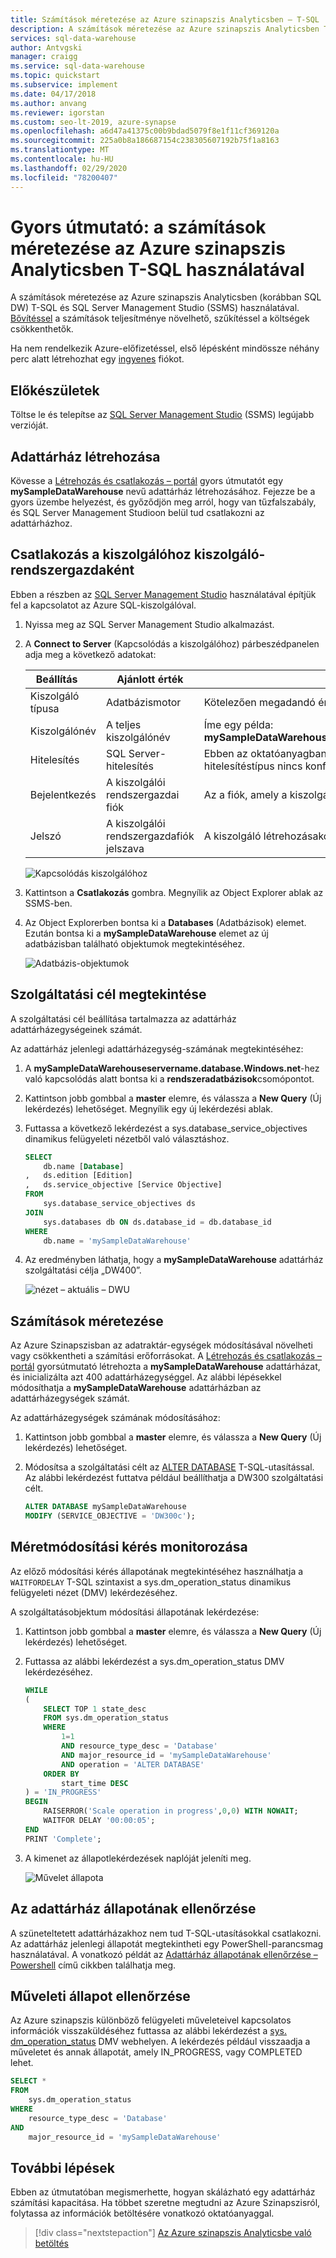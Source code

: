 ```yaml
---
title: Számítások méretezése az Azure szinapszis Analyticsben – T-SQL
description: A számítások méretezése az Azure szinapszis Analyticsben T-SQL és SQL Server Management Studio (SSMS) használatával. Felskálázással a számítások teljesítménye növelhető, leskálázással a költségek csökkenthetők.
services: sql-data-warehouse
author: Antvgski
manager: craigg
ms.service: sql-data-warehouse
ms.topic: quickstart
ms.subservice: implement
ms.date: 04/17/2018
ms.author: anvang
ms.reviewer: igorstan
ms.custom: seo-lt-2019, azure-synapse
ms.openlocfilehash: a6d47a41375c00b9bdad5079f8e1f11cf369120a
ms.sourcegitcommit: 225a0b8a186687154c238305607192b75f1a8163
ms.translationtype: MT
ms.contentlocale: hu-HU
ms.lasthandoff: 02/29/2020
ms.locfileid: "78200407"
---
```

# <a name="quickstart-scale-compute-in-azure-synapse-analytics-using-t-sql"></a>Gyors útmutató: a számítások méretezése az Azure szinapszis Analyticsben T-SQL használatával

A számítások méretezése az Azure szinapszis Analyticsben (korábban SQL DW) T-SQL és SQL Server Management Studio (SSMS) használatával. [Bővítéssel](sql-data-warehouse-manage-compute-overview.md) a számítások teljesítménye növelhető, szűkítéssel a költségek csökkenthetők. 

Ha nem rendelkezik Azure-előfizetéssel, első lépésként mindössze néhány perc alatt létrehozhat egy [ingyenes](https://azure.microsoft.com/free/) fiókot.

## <a name="before-you-begin"></a>Előkészületek

Töltse le és telepítse az [SQL Server Management Studio](/sql/ssms/download-sql-server-management-studio-ssms) (SSMS) legújabb verzióját.
 
## <a name="create-a-data-warehouse"></a>Adattárház létrehozása

Kövesse a [Létrehozás és csatlakozás – portál](create-data-warehouse-portal.md) gyors útmutatót egy **mySampleDataWarehouse** nevű adattárház létrehozásához. Fejezze be a gyors üzembe helyezést, és győződjön meg arról, hogy van tűzfalszabály, és SQL Server Management Studioon belül tud csatlakozni az adattárházhoz.

## <a name="connect-to-the-server-as-server-admin"></a>Csatlakozás a kiszolgálóhoz kiszolgáló-rendszergazdaként

Ebben a részben az [SQL Server Management Studio](/sql/ssms/download-sql-server-management-studio-ssms) használatával építjük fel a kapcsolatot az Azure SQL-kiszolgálóval.

1. Nyissa meg az SQL Server Management Studio alkalmazást.

2. A **Connect to Server** (Kapcsolódás a kiszolgálóhoz) párbeszédpanelen adja meg a következő adatokat:

   | Beállítás       | Ajánlott érték | Leírás | 
   | ------------ | ------------------ | ------------------------------------------------- | 
   | Kiszolgáló típusa | Adatbázismotor | Kötelezően megadandó érték |
   | Kiszolgálónév | A teljes kiszolgálónév | Íme egy példa: **mySampleDataWarehouseservername.database.Windows.net**. |
   | Hitelesítés | SQL Server-hitelesítés | Ebben az oktatóanyagban az SQL-hitelesítésen kívül más hitelesítéstípus nincs konfigurálva. |
   | Bejelentkezés | A kiszolgálói rendszergazdai fiók | Az a fiók, amely a kiszolgáló létrehozásakor lett megadva. |
   | Jelszó | A kiszolgálói rendszergazdafiók jelszava | A kiszolgáló létrehozásakor megadott jelszó. |

    ![Kapcsolódás kiszolgálóhoz](media/quickstart-scale-compute-tsql/connect-to-server.png)

3. Kattintson a **Csatlakozás** gombra. Megnyílik az Object Explorer ablak az SSMS-ben.

4. Az Object Explorerben bontsa ki a **Databases** (Adatbázisok) elemet. Ezután bontsa ki a **mySampleDataWarehouse** elemet az új adatbázisban található objektumok megtekintéséhez.

    ![Adatbázis-objektumok](media/quickstart-scale-compute-tsql/connected.png)

## <a name="view-service-objective"></a>Szolgáltatási cél megtekintése
A szolgáltatási cél beállítása tartalmazza az adattárház adattárházegységeinek számát. 

Az adattárház jelenlegi adattárházegység-számának megtekintéséhez:

1. A **mySampleDataWarehouseservername.database.Windows.net**-hez való kapcsolódás alatt bontsa ki a **rendszeradatbázisok**csomópontot.
2. Kattintson jobb gombbal a **master** elemre, és válassza a **New Query** (Új lekérdezés) lehetőséget. Megnyílik egy új lekérdezési ablak.
3. Futtassa a következő lekérdezést a sys.database_service_objectives dinamikus felügyeleti nézetből való választáshoz. 

    ```sql
    SELECT
        db.name [Database]
    ,   ds.edition [Edition]
    ,   ds.service_objective [Service Objective]
    FROM
        sys.database_service_objectives ds
    JOIN
        sys.databases db ON ds.database_id = db.database_id
    WHERE 
        db.name = 'mySampleDataWarehouse'
    ```

4. Az eredményben láthatja, hogy a **mySampleDataWarehouse** adattárház szolgáltatási célja „DW400”. 

    ![nézet – aktuális – DWU](media/quickstart-scale-compute-tsql/view-current-dwu.png)

## <a name="scale-compute"></a>Számítások méretezése
Az Azure Szinapszisban az adatraktár-egységek módosításával növelheti vagy csökkentheti a számítási erőforrásokat. A [Létrehozás és csatlakozás – portál](create-data-warehouse-portal.md) gyorsútmutató létrehozta a **mySampleDataWarehouse** adattárházat, és inicializálta azt 400 adattárházegységgel. Az alábbi lépésekkel módosíthatja a **mySampleDataWarehouse** adattárházban az adattárházegységek számát.

Az adattárházegységek számának módosításához:

1. Kattintson jobb gombbal a **master** elemre, és válassza a **New Query** (Új lekérdezés) lehetőséget.
2. Módosítsa a szolgáltatási célt az [ALTER DATABASE](/sql/t-sql/statements/alter-database-azure-sql-database) T-SQL-utasítással. Az alábbi lekérdezést futtatva például beállíthatja a DW300 szolgáltatási célt. 

    ```Sql
    ALTER DATABASE mySampleDataWarehouse
    MODIFY (SERVICE_OBJECTIVE = 'DW300c');
    ```

## <a name="monitor-scale-change-request"></a>Méretmódosítási kérés monitorozása
Az előző módosítási kérés állapotának megtekintéséhez használhatja a `WAITFORDELAY` T-SQL szintaxist a sys.dm_operation_status dinamikus felügyeleti nézet (DMV) lekérdezéséhez.

A szolgáltatásobjektum módosítási állapotának lekérdezése:

1. Kattintson jobb gombbal a **master** elemre, és válassza a **New Query** (Új lekérdezés) lehetőséget.
2. Futtassa az alábbi lekérdezést a sys.dm_operation_status DMV lekérdezéséhez.

    ```sql
    WHILE 
    (
        SELECT TOP 1 state_desc
        FROM sys.dm_operation_status
        WHERE 
            1=1
            AND resource_type_desc = 'Database'
            AND major_resource_id = 'mySampleDataWarehouse'
            AND operation = 'ALTER DATABASE'
        ORDER BY
            start_time DESC
    ) = 'IN_PROGRESS'
    BEGIN
        RAISERROR('Scale operation in progress',0,0) WITH NOWAIT;
        WAITFOR DELAY '00:00:05';
    END
    PRINT 'Complete';
    ```
3. A kimenet az állapotlekérdezések naplóját jeleníti meg.

    ![Művelet állapota](media/quickstart-scale-compute-tsql/polling-output.png)

## <a name="check-data-warehouse-state"></a>Az adattárház állapotának ellenőrzése

A szüneteltetett adattárházakhoz nem tud T-SQL-utasításokkal csatlakozni. Az adattárház jelenlegi állapotát megtekintheti egy PowerShell-parancsmag használatával. A vonatkozó példát az [Adattárház állapotának ellenőrzése – Powershell](quickstart-scale-compute-powershell.md#check-data-warehouse-state) című cikkben találhatja meg. 

## <a name="check-operation-status"></a>Műveleti állapot ellenőrzése

Az Azure szinapszis különböző felügyeleti műveleteivel kapcsolatos információk visszaküldéséhez futtassa az alábbi lekérdezést a [sys. dm_operation_status](/sql/relational-databases/system-dynamic-management-views/sys-dm-operation-status-azure-sql-database) DMV webhelyen. A lekérdezés például visszaadja a műveletet és annak állapotát, amely IN_PROGRESS, vagy COMPLETED lehet.

```sql
SELECT *
FROM
    sys.dm_operation_status
WHERE
    resource_type_desc = 'Database'
AND 
    major_resource_id = 'mySampleDataWarehouse'
```


## <a name="next-steps"></a>További lépések
Ebben az útmutatóban megismerhette, hogyan skálázható egy adattárház számítási kapacitása. Ha többet szeretne megtudni az Azure Szinapszisról, folytassa az információk betöltésére vonatkozó oktatóanyaggal.

> [!div class="nextstepaction"]
>[Az Azure szinapszis Analyticsbe való betöltés](load-data-from-azure-blob-storage-using-polybase.md)
